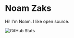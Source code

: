 # Noam Zaks
Hi! I'm Noam.
I like open source.
<p><img src="https://github-readme-stats.vercel.app/api?username=noamzaks&amp;show_icons=true" alt="GitHub Stats"></p>
